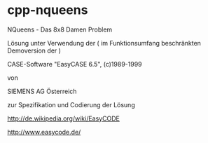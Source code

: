 # cpp-nqueens
NQueens - Das 8x8 Damen Problem


Lösung unter Verwendung der ( im Funktionsumfang beschränkten Demoversion der )

CASE-Software "EasyCASE 6.5", (c)1989-1999 

von 

SIEMENS AG Österreich 

zur Spezifikation und Codierung der Lösung

http://de.wikipedia.org/wiki/EasyCODE

http://www.easycode.de/

